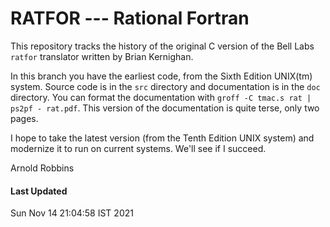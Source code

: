 # RATFOR --- Rational Fortran

This repository tracks the history of the original C version of
the Bell Labs `ratfor` translator written by Brian Kernighan.

In this branch you have the earliest code, from the Sixth Edition
UNIX(tm) system.  Source code is in the `src` directory and documentation
is in the `doc` directory.  You can format the documentation with
`groff -C tmac.s rat | ps2pf - rat.pdf`.  This version of the documentation
is quite terse, only two pages.

I hope to take the latest version (from the Tenth Edition UNIX system)
and modernize it to run on current systems. We'll see if I succeed.

Arnold Robbins

#### Last Updated

Sun Nov 14 21:04:58 IST 2021
